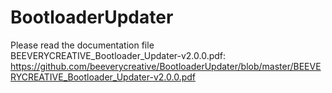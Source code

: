 # BootloaderUpdater

Please read the documentation file BEEVERYCREATIVE_Bootloader_Updater-v2.0.0.pdf:
https://github.com/beeverycreative/BootloaderUpdater/blob/master/BEEVERYCREATIVE_Bootloader_Updater-v2.0.0.pdf
